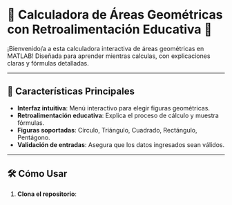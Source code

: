 # 📐 Calculadora de Áreas Geométricas con Retroalimentación Educativa 🚀

¡Bienvenido/a a esta calculadora interactiva de áreas geométricas en MATLAB! Diseñada para aprender mientras calculas, con explicaciones claras y fórmulas detalladas.

---

## 🌟 Características Principales
- **Interfaz intuitiva**: Menú interactivo para elegir figuras geométricas.
- **Retroalimentación educativa**: Explica el proceso de cálculo y muestra fórmulas.
- **Figuras soportadas**: Círculo, Triángulo, Cuadrado, Rectángulo, Pentágono.
- **Validación de entradas**: Asegura que los datos ingresados sean válidos.

---

## 🛠️ Cómo Usar
1. **Clona el repositorio**: